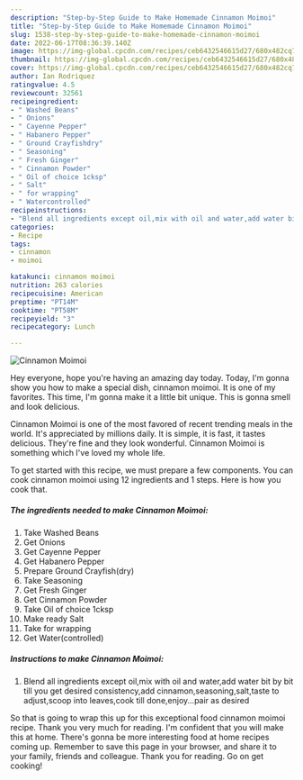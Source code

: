 ```yaml
---
description: "Step-by-Step Guide to Make Homemade Cinnamon Moimoi"
title: "Step-by-Step Guide to Make Homemade Cinnamon Moimoi"
slug: 1538-step-by-step-guide-to-make-homemade-cinnamon-moimoi
date: 2022-06-17T08:36:39.140Z
image: https://img-global.cpcdn.com/recipes/ceb6432546615d27/680x482cq70/cinnamon-moimoi-recipe-main-photo.jpg
thumbnail: https://img-global.cpcdn.com/recipes/ceb6432546615d27/680x482cq70/cinnamon-moimoi-recipe-main-photo.jpg
cover: https://img-global.cpcdn.com/recipes/ceb6432546615d27/680x482cq70/cinnamon-moimoi-recipe-main-photo.jpg
author: Ian Rodriquez
ratingvalue: 4.5
reviewcount: 32561
recipeingredient:
- " Washed Beans"
- " Onions"
- " Cayenne Pepper"
- " Habanero Pepper"
- " Ground Crayfishdry"
- " Seasoning"
- " Fresh Ginger"
- " Cinnamon Powder"
- " Oil of choice 1cksp"
- " Salt"
- " for wrapping"
- " Watercontrolled"
recipeinstructions:
- "Blend all ingredients except oil,mix with oil and water,add water bit by bit till you get desired consistency,add cinnamon,seasoning,salt,taste to adjust,scoop into leaves,cook till done,enjoy...pair as desired"
categories:
- Recipe
tags:
- cinnamon
- moimoi

katakunci: cinnamon moimoi 
nutrition: 263 calories
recipecuisine: American
preptime: "PT14M"
cooktime: "PT58M"
recipeyield: "3"
recipecategory: Lunch

---
```



![Cinnamon Moimoi](https://img-global.cpcdn.com/recipes/ceb6432546615d27/680x482cq70/cinnamon-moimoi-recipe-main-photo.jpg)

Hey everyone, hope you're having an amazing day today. Today, I'm gonna show you how to make a special dish, cinnamon moimoi. It is one of my favorites. This time, I'm gonna make it a little bit unique. This is gonna smell and look delicious.

Cinnamon Moimoi is one of the most favored of recent trending meals in the world. It's appreciated by millions daily. It is simple, it is fast, it tastes delicious. They're fine and they look wonderful. Cinnamon Moimoi is something which I've loved my whole life.




To get started with this recipe, we must prepare a few components. You can cook cinnamon moimoi using 12 ingredients and 1 steps. Here is how you cook that.

<!--inarticleads1-->

##### The ingredients needed to make Cinnamon Moimoi:

1. Take  Washed Beans
1. Get  Onions
1. Get  Cayenne Pepper
1. Get  Habanero Pepper
1. Prepare  Ground Crayfish(dry)
1. Take  Seasoning
1. Get  Fresh Ginger
1. Get  Cinnamon Powder
1. Take  Oil of choice 1cksp
1. Make ready  Salt
1. Take  for wrapping
1. Get  Water(controlled)




<!--inarticleads2-->

##### Instructions to make Cinnamon Moimoi:

1. Blend all ingredients except oil,mix with oil and water,add water bit by bit till you get desired consistency,add cinnamon,seasoning,salt,taste to adjust,scoop into leaves,cook till done,enjoy...pair as desired




So that is going to wrap this up for this exceptional food cinnamon moimoi recipe. Thank you very much for reading. I'm confident that you will make this at home. There's gonna be more interesting food at home recipes coming up. Remember to save this page in your browser, and share it to your family, friends and colleague. Thank you for reading. Go on get cooking!
